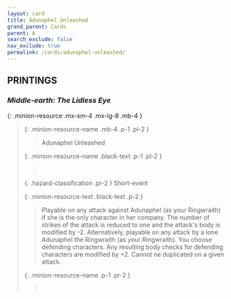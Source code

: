 ```yaml
---
layout: card
title: Adunaphel Unleashed
grand_parent: Cards
parent: A
search_exclude: false
nav_exclude: true
permalink: /cards/adunaphel-unleashed/
---
```


## PRINTINGS


### _Middle-earth: The Lidless Eye_

{: .minion-resource .mx-sm-4 .mx-lg-8 .mb-4 }
> {: .minion-resource-name .mb-4 .p-1 .pl-2 }
> > <div class="hazard-mp"></div>
> > <div class="card-name">Adunaphel Unleashed</div>
>
> {: .minion-resource-name .black-text .p-1 .pl-2 }
> > &nbsp;
>
> {: .hazard-classification .pr-2 }
> Short-event
>
> {: .minion-resource-text .black-text .p-2 }
> > Playable on any attack against Adunaphel (as your Ringwraith) if she is the only character in her company. The number of strikes of the attack is reduced to one and the attack's body is modified by -2.  Alternatively, playable on any attack by a lone Adunaphel the Ringwraith (as your Ringwraith). You choose defending characters. Any resulting body checks for defending characters are modified by +2. Cannot ne duplicated on a given attack. 
> 
> {: .minion-resource-name .p-1 .pr-2 }
> > <div class="card-shield"></div>
> > <div class="card-corruption-white">&nbsp;</div>

